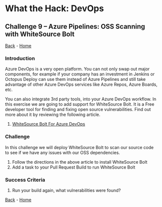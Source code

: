 # What the Hack: DevOps 

## Challenge 9 – Azure Pipelines: OSS Scanning with WhiteSource Bolt
[Back](challenge08.md) - [Home](../../readme.md) 

### Introduction

Azure DevOps is a very open platform. You can not only swap out major components, for example if your company has an investment in Jenkins or Octopus Deploy can use them instead of Azure Pipelines and still take advantage of other Azure DevOps services like Azure Repos, Azure Boards, etc. 

You can also integrate 3rd party tools, into your Azure DevOps workflow. In this exercise we are going to add support for WhiteSource Bolt. It is a Free developer tool for finding and fixing open source vulnerabilities. Find out more about it by reviewing the following article. 

1. [WhiteSource Bolt For Azure DevOps](https://bolt.whitesourcesoftware.com/azure/)

### Challenge

In this challenge we will deploy WhiteSource Bolt to scan our source code to see if we have any issues with our OSS dependencies. 

1. Follow the directions in the above article to install WhiteSource Bolt
2. Add a task to your Pull Request Build to run WhiteSource Bolt

### Success Criteria

1. Run your build again, what vulnerabilities were found?


[Back](challenge08.md) - [Home](../../readme.md) 
